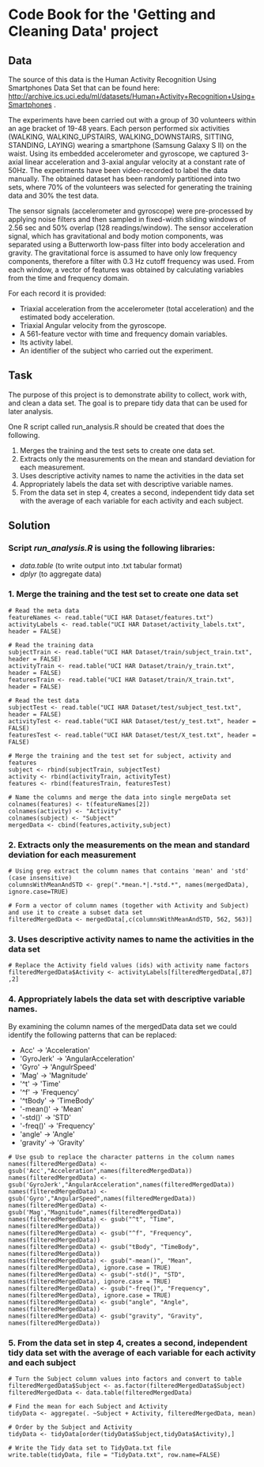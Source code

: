 # Code Book for the 'Getting and Cleaning Data' project

## Data 
The source of this data is the Human Activity Recognition Using Smartphones Data Set that can be found here: http://archive.ics.uci.edu/ml/datasets/Human+Activity+Recognition+Using+Smartphones .

The experiments have been carried out with a group of 30 volunteers within an age bracket of 19-48 years. Each person performed six activities (WALKING, WALKING_UPSTAIRS, WALKING_DOWNSTAIRS, SITTING, STANDING, LAYING) wearing a smartphone (Samsung Galaxy S II) on the waist. Using its embedded accelerometer and gyroscope, we captured 3-axial linear acceleration and 3-axial angular velocity at a constant rate of 50Hz. The experiments have been video-recorded to label the data manually. The obtained dataset has been randomly partitioned into two sets, where 70% of the volunteers was selected for generating the training data and 30% the test data. 

The sensor signals (accelerometer and gyroscope) were pre-processed by applying noise filters and then sampled in fixed-width sliding windows of 2.56 sec and 50% overlap (128 readings/window). The sensor acceleration signal, which has gravitational and body motion components, was separated using a Butterworth low-pass filter into body acceleration and gravity. The gravitational force is assumed to have only low frequency components, therefore a filter with 0.3 Hz cutoff frequency was used. From each window, a vector of features was obtained by calculating variables from the time and frequency domain.

For each record it is provided:
- Triaxial acceleration from the accelerometer (total acceleration) and the estimated body acceleration.
- Triaxial Angular velocity from the gyroscope. 
- A 561-feature vector with time and frequency domain variables. 
- Its activity label. 
- An identifier of the subject who carried out the experiment.

## Task
The purpose of this project is to demonstrate ability to collect, work with, and clean a data set. The goal is to prepare tidy data that can be used for later analysis.

One R script called run_analysis.R should be created that does the following. 

1. Merges the training and the test sets to create one data set.
2. Extracts only the measurements on the mean and standard deviation for each measurement. 
3. Uses descriptive activity names to name the activities in the data set
4. Appropriately labels the data set with descriptive variable names. 
5. From the data set in step 4, creates a second, independent tidy data set with the average of each variable for each activity and each subject.

## Solution

### Script *run_analysis.R* is using the following libraries:
- *data.table* (to write output into .txt tabular format)
- *dplyr* (to aggregate data)


### 1. Merge the training and the test set to create one data set
```
# Read the meta data
featureNames <- read.table("UCI HAR Dataset/features.txt")
activityLabels <- read.table("UCI HAR Dataset/activity_labels.txt", header = FALSE)

# Read the training data
subjectTrain <- read.table("UCI HAR Dataset/train/subject_train.txt", header = FALSE)
activityTrain <- read.table("UCI HAR Dataset/train/y_train.txt", header = FALSE)
featuresTrain <- read.table("UCI HAR Dataset/train/X_train.txt", header = FALSE)

# Read the test data
subjectTest <- read.table("UCI HAR Dataset/test/subject_test.txt", header = FALSE)
activityTest <- read.table("UCI HAR Dataset/test/y_test.txt", header = FALSE)
featuresTest <- read.table("UCI HAR Dataset/test/X_test.txt", header = FALSE)

# Merge the training and the test set for subject, activity and features
subject <- rbind(subjectTrain, subjectTest)
activity <- rbind(activityTrain, activityTest)
features <- rbind(featuresTrain, featuresTest)

# Name the columns and merge the data into single mergeData set
colnames(features) <- t(featureNames[2])
colnames(activity) <- "Activity"
colnames(subject) <- "Subject"
mergedData <- cbind(features,activity,subject)
```

### 2. Extracts only the measurements on the mean and standard deviation for each measurement
```
# Using grep extract the column names that contains 'mean' and 'std' (case insensitive)
columnsWithMeanAndSTD <- grep(".*mean.*|.*std.*", names(mergedData), ignore.case=TRUE)

# Form a vector of column names (together with Activity and Subject) and use it to create a subset data set
filteredMergedData <- mergedData[,c(columnsWithMeanAndSTD, 562, 563)]
```

### 3. Uses descriptive activity names to name the activities in the data set
```
# Replace the Activity field values (ids) with activity name factors
filteredMergedData$Activity <- activityLabels[filteredMergedData[,87] ,2]
```

### 4. Appropriately labels the data set with descriptive variable names. 

By examining the column names of the mergedData data set we could identify the following patterns that can be replaced:
*  Acc'      -> 'Acceleration'
* 'GyroJerk' -> 'AngularAcceleration'
* 'Gyro'     -> 'AngulrSpeed'
* 'Mag'      -> 'Magnitude'
* '^t'       -> 'Time'
* '^f'       -> 'Frequency'
* '^tBody'   -> 'TimeBody'
* '-mean()'  -> 'Mean'
* '-std()'   -> 'STD'
* '-freq()'  -> 'Frequency'
* 'angle'    -> 'Angle'
* 'gravity'  -> 'Gravity'

```
# Use gsub to replace the character patterns in the column names
names(filteredMergedData) <- gsub('Acc',"Acceleration",names(filteredMergedData))
names(filteredMergedData) <- gsub('GyroJerk',"AngularAcceleration",names(filteredMergedData))
names(filteredMergedData) <- gsub('Gyro',"AngularSpeed",names(filteredMergedData))
names(filteredMergedData) <- gsub('Mag',"Magnitude",names(filteredMergedData))
names(filteredMergedData) <- gsub("^t", "Time", names(filteredMergedData))
names(filteredMergedData) <- gsub("^f", "Frequency", names(filteredMergedData))
names(filteredMergedData) <- gsub("tBody", "TimeBody", names(filteredMergedData))
names(filteredMergedData) <- gsub("-mean()", "Mean", names(filteredMergedData), ignore.case = TRUE)
names(filteredMergedData) <- gsub("-std()", "STD", names(filteredMergedData), ignore.case = TRUE)
names(filteredMergedData) <- gsub("-freq()", "Frequency", names(filteredMergedData), ignore.case = TRUE)
names(filteredMergedData) <- gsub("angle", "Angle", names(filteredMergedData))
names(filteredMergedData) <- gsub("gravity", "Gravity", names(filteredMergedData))
``` 

### 5. From the data set in step 4, creates a second, independent tidy data set with the average of each variable for each activity and each subject
```
# Turn the Subject column values into factors and convert to table
filteredMergedData$Subject <- as.factor(filteredMergedData$Subject)
filteredMergedData <- data.table(filteredMergedData)

# Find the mean for each Subject and Activity
tidyData <- aggregate(. ~Subject + Activity, filteredMergedData, mean)

# Order by the Subject and Activity
tidyData <- tidyData[order(tidyData$Subject,tidyData$Activity),]

# Write the Tidy data set to TidyData.txt file
write.table(tidyData, file = "TidyData.txt", row.name=FALSE)
```
